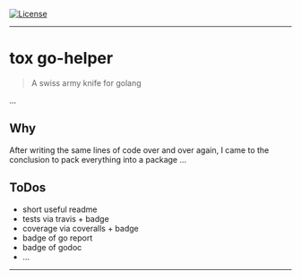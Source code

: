 [![License][license-image]][license-url]

***

# tox go-helper

> A swiss army knife for golang

...

## Why

After writing the same lines of code over and over again, I came to the conclusion to pack everything into a package ...

## ToDos

* short useful readme
* tests via travis + badge
* coverage via coveralls + badge
* badge of go report
* badge of godoc
* ...

***

[license-image]: https://img.shields.io/github/license/dasrick/go-helper.svg?style=flat-square
[license-url]: https://github.com/dasrick/go-helper/blob/master/LICENSE
